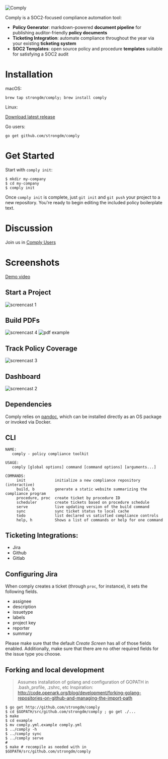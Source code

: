 ![Comply](https://github.com/strongdm/comply/blob/master/logo.png)

Comply is a SOC2-focused compliance automation tool:

- **Policy Generator**: markdown-powered **document pipeline** for publishing auditor-friendly **policy documents**
- **Ticketing Integration**: automate compliance throughout the year via your existing **ticketing system**
- **SOC2 Templates**: open source policy and procedure **templates** suitable for satisfying a SOC2 audit

# Installation

macOS:

`brew tap strongdm/comply; brew install comply`

Linux:

[Download latest release](https://github.com/strongdm/comply/releases)

Go users:

`go get github.com/strongdm/comply`

# Get Started

Start with `comply init`:

```
$ mkdir my-company
$ cd my-company
$ comply init
```

Once `comply init` is complete, just `git init` and `git push` your project to a new repository. You're ready to begin editing the included policy boilerplate text.

# Discussion

Join us in [Comply Users](https://join.slack.com/t/comply-users/shared_invite/enQtMzU3MTk5MDkxNDU4LTMwYzZkMjA4YjQ2YTM5Zjc0NTAyYWY5MDBlOGMwMzRmZTk5YzBlOTRiMTVlNGRlZjY1MTY1NDE0MjY5ZjYwNWU)

# Screenshots

[Demo video](https://vimeo.com/270257486)

## Start a Project
![screencast 1](sc-1.gif)

## Build PDFs
![screencast 4](sc-4.gif)
![pdf example](pdf-example.png)


## Track Policy Coverage
![screencast 3](sc-2.gif)

## Dashboard
![screencast 2](sc-3.gif)

## Dependencies

Comply relies on [pandoc](https://pandoc.org/), which can be installed directly as an OS package or invoked via Docker.

## CLI

```
NAME:
   comply - policy compliance toolkit

USAGE:
   comply [global options] command [command options] [arguments...]

COMMANDS:
     init             initialize a new compliance repository (interactive)
     build, b         generate a static website summarizing the compliance program
     procedure, proc  create ticket by procedure ID
     scheduler        create tickets based on procedure schedule
     serve            live updating version of the build command
     sync             sync ticket status to local cache
     todo             list declared vs satisfied compliance controls
     help, h          Shows a list of commands or help for one command
```
## Ticketing Integrations:
- Jira
- Github
- Gitlab

## Configuring Jira
When comply creates a ticket (through `proc`, for instance), it sets the following fields.

- assignee
- description
- issuetype
- labels
- project key
- reporter
- summary

Please make sure that the default *Create Screen* has all of those fields enabled. Additionally, make sure that there are no other required fields for the issue type you choose.




## Forking and local development
> Assumes installation of golang and configuration of GOPATH in .bash_profile, .zshrc, etc
> Inspiration: http://code.openark.org/blog/development/forking-golang-repositories-on-github-and-managing-the-import-path

```
$ go get http://github.com/strongdm/comply
$ cd $GOPATH/src/github.com/strongdm/comply ; go get ./...
$ make
$ cd example
$ mv comply.yml.example comply.yml
$ ../comply -h
$ ../comply sync
$ ../comply serve
#
$ make # recompile as needed with in $GOPATH/src/github.com/strongdm/comply
```
